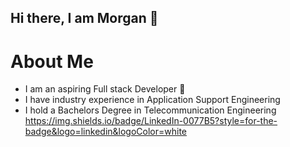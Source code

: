 ## Hi there, I am Morgan 👋

# About Me
- I am an aspiring Full stack Developer 🤖
- I have industry experience in Application Support Engineering
- I hold a Bachelors Degree in Telecommunication Engineering
https://img.shields.io/badge/LinkedIn-0077B5?style=for-the-badge&logo=linkedin&logoColor=white

